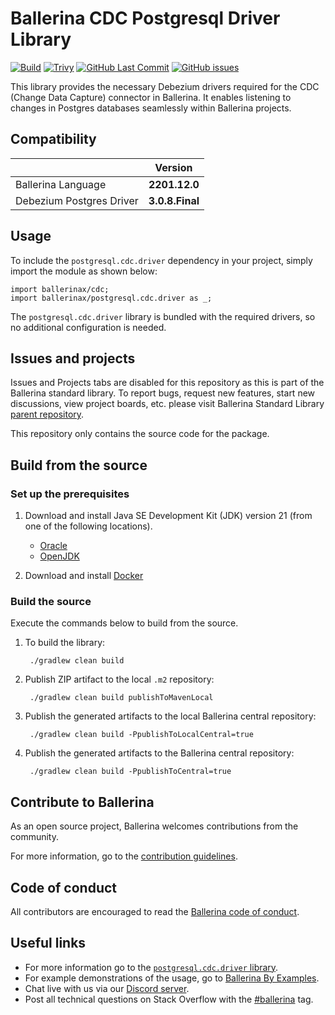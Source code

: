 Ballerina CDC Postgresql Driver Library
===================

[![Build](https://github.com/ballerina-platform/module-ballerinax-postgresql.cdc.driver/actions/workflows/build-timestamped-master.yml/badge.svg)](https://github.com/ballerina-platform/module-ballerinax-postgresql.cdc.driver/actions/workflows/build-timestamped-master.yml)
[![Trivy](https://github.com/ballerina-platform/module-ballerinax-postgresql.cdc.driver/actions/workflows/trivy-scan.yml/badge.svg)](https://github.com/ballerina-platform/module-ballerinax-postgresql.cdc.driver/actions/workflows/trivy-scan.yml)
[![GitHub Last Commit](https://img.shields.io/github/last-commit/ballerina-platform/module-ballerinax-postgresql.cdc.driver.svg)](https://github.com/ballerina-platform/module-ballerinax-postgresql.cdc.driver/commits/main)
[![GitHub issues](https://img.shields.io/github/issues/ballerina-platform/ballerina-standard-library/module/cdc.svg?label=Open%20Issues)](https://github.com/ballerina-platform/ballerina-standard-library/labels/module%2Fcdc)

This library provides the necessary Debezium drivers required for the CDC (Change Data Capture) connector in Ballerina.
It enables listening to changes in Postgres databases seamlessly within Ballerina projects.

## Compatibility

| |     Version     |
|:---|:---------------:|
|Ballerina Language |  **2201.12.0**   |
|Debezium Postgres Driver | **3.0.8.Final** |

## Usage

To include the `postgresql.cdc.driver` dependency in your project, simply import the module as shown below:

```ballerina
import ballerinax/cdc;
import ballerinax/postgresql.cdc.driver as _;
```

The `postgresql.cdc.driver` library is bundled with the required drivers, so no additional configuration is needed.

## Issues and projects

Issues and Projects tabs are disabled for this repository as this is part of the Ballerina standard library. To report
bugs, request new features, start new discussions, view project boards, etc. please visit Ballerina Standard
Library [parent repository](https://github.com/ballerina-platform/ballerina-standard-library).

This repository only contains the source code for the package.

## Build from the source

### Set up the prerequisites

1. Download and install Java SE Development Kit (JDK) version 21 (from one of the following locations).
    * [Oracle](https://www.oracle.com/java/technologies/javase/jdk21-archive-downloads.html)
    * [OpenJDK](https://adoptium.net/)

2. Download and install [Docker](https://www.docker.com/get-started)

### Build the source

Execute the commands below to build from the source.

1. To build the library:

        ./gradlew clean build

2. Publish ZIP artifact to the local `.m2` repository:

        ./gradlew clean build publishToMavenLocal

3. Publish the generated artifacts to the local Ballerina central repository:

        ./gradlew clean build -PpublishToLocalCentral=true

4. Publish the generated artifacts to the Ballerina central repository:

        ./gradlew clean build -PpublishToCentral=true

## Contribute to Ballerina

As an open source project, Ballerina welcomes contributions from the community.

For more information, go to
the [contribution guidelines](https://github.com/ballerina-platform/ballerina-lang/blob/master/CONTRIBUTING.md).

## Code of conduct

All contributors are encouraged to read the [Ballerina code of conduct](https://ballerina.io/code-of-conduct).

## Useful links

* For more information go to the [
  `postgresql.cdc.driver` library](https://lib.ballerina.io/ballerinax/postgresql.cdc.driver/latest).
* For example demonstrations of the usage, go
  to [Ballerina By Examples](https://ballerina.io/learn/by-example/#database-access).
* Chat live with us via our [Discord server](https://discord.gg/ballerinalang).
* Post all technical questions on Stack Overflow with
  the [#ballerina](https://stackoverflow.com/questions/tagged/ballerina) tag.
